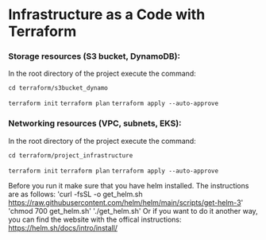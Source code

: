 # Infrastructure as a Code with Terraform

### Storage resources (S3 bucket, DynamoDB):

In the root directory of the project execute the command:

`cd terraform/s3bucket_dynamo`

`terraform init`
`terraform plan`
`terraform apply --auto-approve`


### Networking resources (VPC, subnets, EKS):

In the root directory of the project execute the command:

`cd terraform/project_infrastructure`

`terraform init`
`terraform plan`
`terraform apply --auto-approve`

Before you run it make sure that you have helm installed. The instructions are as follows:
'curl -fsSL -o get_helm.sh https://raw.githubusercontent.com/helm/helm/main/scripts/get-helm-3'
'chmod 700 get_helm.sh'
'./get_helm.sh'
Or if you want to do it another way, you can find the website with the offical instructions: https://helm.sh/docs/intro/install/